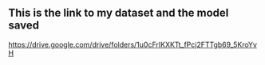 ## This is the link to my dataset and the model saved<br>
https://drive.google.com/drive/folders/1u0cFrIKXKTt_fPcj2FTTgb69_5KroYvH
